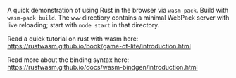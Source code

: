 A quick demonstration of using Rust in the browser via `wasm-pack`. Build with `wasm-pack build`. The `www` directiory contains a minimal WebPack server with live reloading; start with `node start` in that directory.

Read a quick tutorial on rust with wasm here: https://rustwasm.github.io/book/game-of-life/introduction.html

Read more about the binding syntax here: https://rustwasm.github.io/docs/wasm-bindgen/introduction.html